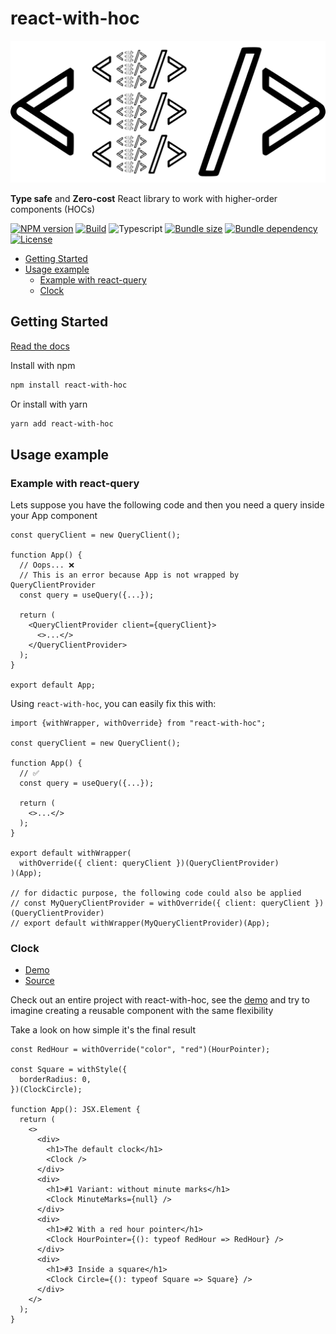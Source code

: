 # react-with-hoc <!-- omit in toc -->

<a href="https://leobastiani.github.io/react-with-hoc/">
  <img src="./.github/logo/logo.png" />
</a>

**Type safe** and **Zero-cost** React library to work with higher-order components (HOCs)

[![NPM version](https://img.shields.io/npm/v/react-with-hoc)](https://www.npmjs.com/package/react-with-hoc)
[![Build](https://github.com/leobastiani/react-with-hoc/actions/workflows/publish.yml/badge.svg)](https://github.com/leobastiani/react-with-hoc/actions/workflows/publish.yml)
![Typescript](https://img.shields.io/npm/types/react-with-hoc)
[![Bundle size](https://img.shields.io/bundlephobia/minzip/react-with-hoc)](https://bundlephobia.com/package/react-with-hoc)
[![Bundle dependency](https://badgen.net/bundlephobia/dependency-count/react-with-hoc)](https://www.npmjs.com/package/react-with-hoc?activeTab=dependencies)
[![License](https://img.shields.io/github/license/leobastiani/react-with-hoc)](https://github.com/leobastiani/react-with-hoc/blob/main/LICENSE)

- [Getting Started](#getting-started)
- [Usage example](#usage-example)
  - [Example with react-query](#example-with-react-query)
  - [Clock](#clock)

## Getting Started

[Read the docs](https://leobastiani.github.io/react-with-hoc/)

Install with npm

```bash
npm install react-with-hoc
```

Or install with yarn

```bash
yarn add react-with-hoc
```

## Usage example

### Example with react-query

Lets suppose you have the following code and then you need a query inside your App component

```tsx
const queryClient = new QueryClient();

function App() {
  // Oops... ❌
  // This is an error because App is not wrapped by QueryClientProvider
  const query = useQuery({...});

  return (
    <QueryClientProvider client={queryClient}>
      <>...</>
    </QueryClientProvider>
  );
}

export default App;
```

Using `react-with-hoc`, you can easily fix this with:

```tsx
import {withWrapper, withOverride} from "react-with-hoc";

const queryClient = new QueryClient();

function App() {
  // ✅
  const query = useQuery({...});

  return (
    <>...</>
  );
}

export default withWrapper(
  withOverride({ client: queryClient })(QueryClientProvider)
)(App);

// for didactic purpose, the following code could also be applied
// const MyQueryClientProvider = withOverride({ client: queryClient })(QueryClientProvider)
// export default withWrapper(MyQueryClientProvider)(App);
```

### Clock

- [Demo](https://leobastiani.github.io/react-with-hoc/example/)
- [Source](https://github.com/leobastiani/react-with-hoc/tree/main/example/src/App.tsx)

Check out an entire project with react-with-hoc, see the [demo](https://leobastiani.github.io/react-with-hoc/example/) and try to imagine creating a reusable component with the same flexibility

Take a look on how simple it's the final result

```tsx
const RedHour = withOverride("color", "red")(HourPointer);

const Square = withStyle({
  borderRadius: 0,
})(ClockCircle);

function App(): JSX.Element {
  return (
    <>
      <div>
        <h1>The default clock</h1>
        <Clock />
      </div>
      <div>
        <h1>#1 Variant: without minute marks</h1>
        <Clock MinuteMarks={null} />
      </div>
      <div>
        <h1>#2 With a red hour pointer</h1>
        <Clock HourPointer={(): typeof RedHour => RedHour} />
      </div>
      <div>
        <h1>#3 Inside a square</h1>
        <Clock Circle={(): typeof Square => Square} />
      </div>
    </>
  );
}
```
